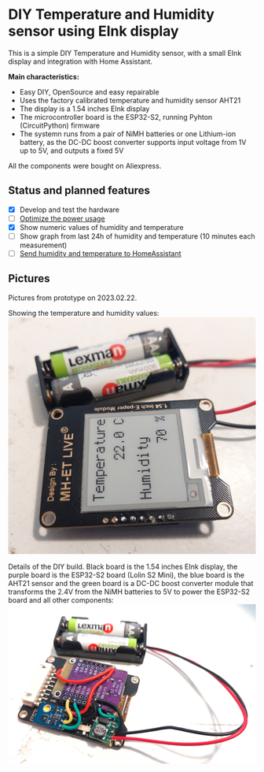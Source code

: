 # DIY Temperature and Humidity sensor using EInk display

This is a simple DIY Temperature and Humidity sensor, with a small EInk display and integration with Home Assistant.

**Main characteristics:** 
* Easy DIY, OpenSource and easy repairable
* Uses the factory calibrated temperature and humidity sensor AHT21
* The display is a 1.54 inches EInk display
* The microcontroller board is the ESP32-S2, running Pyhton (CircuitPython) firmware
* The systemn runs from a pair of NiMH batteries or one Lithium-ion battery, as the DC-DC boost converter supports input voltage from 1V up to 5V, and outputs a fixed 5V

All the components were bought on Aliexpress.

## Status and planned features
- [x] Develop and test the hardware
- [ ] [Optimize the power usage](https://learn.adafruit.com/deep-sleep-with-circuitpython)
- [x] Show numeric values of humidity and temperature
- [ ] Show graph from last 24h of humidity and temperature (10 minutes each measurement)
- [ ] [Send humidity and temperature to HomeAssistant](https://learn.adafruit.com/temperature-and-humidity-sensing-in-home-assistant-with-circuitpython)

## Pictures

Pictures from prototype on 2023.02.22.

Showing the temperature and humidity values:<br>
![](prototype_01-2023.02.22.jpg)

Details of the DIY build. Black board is the 1.54 inches EInk display, the purple board is the ESP32-S2 board (Lolin S2 Mini), the blue board is the AHT21 sensor and the green board is a DC-DC boost converter module that transforms the 2.4V from the NiMH batteries to 5V to power the ESP32-S2 board and all other components:<br>
![](prototype_02-2023.02.22.jpg)



